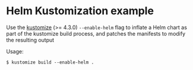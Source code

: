 # Helm Kustomization example

Use the [kustomize](https://kustomize.io/) (>= 4.3.0) `--enable-helm` flag to inflate a Helm chart as part of the kustomize build process, and patches the manifests to modify the resulting output

Usage:

```shell
$ kustomize build --enable-helm .
```
